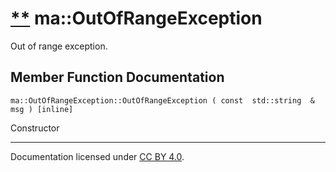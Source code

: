 [**](https://github.com/openma/openma-doc/edit/api/nightly/c++/classma_1_1_out_of_range_exception.md "Improve this documentation")
ma::OutOfRangeException
=======================

Out of range exception.

Member Function Documentation
-----------------------------

    ma::OutOfRangeException::OutOfRangeException ( const  std::string  &  msg ) [inline]

Constructor

------------------------------------------------------------------------

Documentation licensed under [CC BY 4.0](https://creativecommons.org/licenses/by/4.0/).


